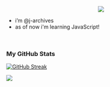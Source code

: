
<div align="center">
  <img src="https://visitor-badge.laobi.icu/badge?page_id=j-archives.j-archives"/>
</div>

<!--
<p><img align="right" src="https://github.com/j-archives/j-archives/blob/main/nokia.gif" width="200" height="200" /></p>
-->


- i’m @j-archives
- as of now i'm learning JavaScript!



<br>


<!--### Skills
<div align="left">
  <img src="https://cdn.jsdelivr.net/gh/devicons/devicon/icons/java/java-original.svg" height="40" alt="java logo"  />
  <img width="12" />
  
  <img src="https://cdn.jsdelivr.net/gh/devicons/devicon/icons/spring/spring-original.svg" height="40" alt="spring logo"  />
  <img width="12" />
  
  <img src="https://cdn.jsdelivr.net/gh/devicons/devicon/icons/mysql/mysql-original.svg" height="40" alt="mysql logo"  />
  <img width="12" />

  <img src="https://www.svgrepo.com/show/303229/microsoft-sql-server-logo.svg" height="40" alt="mssql" />
  <img width="12" />

  
  <img src="https://cdn.jsdelivr.net/gh/devicons/devicon/icons/html5/html5-original.svg" height="40" alt="html5 logo"  />
  <img width="12" />
  <img src="https://cdn.jsdelivr.net/gh/devicons/devicon/icons/css3/css3-original.svg" height="40" alt="css3 logo"  />


  <img src="https://raw.githubusercontent.com/devicons/devicon/master/icons/javascript/javascript-original.svg" height="40" alt="javascript" />
  <img width="12" />  
</div>
<br>
-->


### My GitHub Stats

<a href="https://git.io/streak-stats"><img src="https://github-readme-streak-stats.herokuapp.com?user=j-archives" alt="GitHub Streak" /></a>

<a href="http://www.github.com/j-archives"><img src="https://github-readme-stats.vercel.app/api?username=j-archives&theme=graywhite&show_icons=true&hide_border=false&count_private=true"></a>
